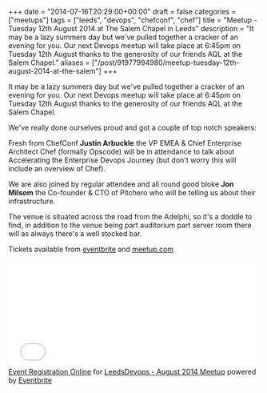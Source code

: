 +++
date = "2014-07-16T20:29:00+00:00"
draft = false
categories = ["meetups"]
tags = ["leeds", "devops", "chefconf", "chef"]
title = "Meetup - Tuesday 12th August 2014 at The Salem Chapel in Leeds"
description = "It may be a lazy summers day but we've pulled together a cracker of an evening for you. Our next Devops meetup will take place at 6:45pm on Tuesday 12th August thanks to the generosity of our friends AQL at the Salem Chapel."
aliases = ["/post/91977994980/meetup-tuesday-12th-august-2014-at-the-salem"]
+++
<p>It may be a lazy summers day but we've pulled together a cracker of an evening for you. Our next Devops meetup will take place at 6:45pm on Tuesday 12th August thanks to the generosity of our friends AQL at the Salem Chapel.</p>
<p>We've really done ourselves proud and got a couple of top notch speakers:</p>
<p>Fresh from ChefConf <strong>Justin Arbuckle</strong> the VP EMEA &amp; Chief Enterprise Architect Chef (formally Opscode) will be in attendance to talk about Accelerating the Enterprise Devops Journey (but don't worry this will include an overview of Chef).</p>
<p>We are also joined by regular attendee and all round good bloke <strong>Jon Milsom</strong> the Co-founder &amp; CTO of Pitchero who will be telling us about their infrastructure.</p>
<p><!-- more -->The venue is situated across the road from the Adelphi, so it's a doddle to find, in addition to the venue being part auditorium part server room there will as always there's a well stocked bar.</p>
<p>Tickets available from <a href="http://leedsdevops-august-14.eventbrite.co.uk">eventbrite</a> and <a href="http://www.meetup.com/LeedsDevops/events/195324672/">meetup.com</a></p>
<div><iframe frameborder="0" height="214" marginheight="5" marginwidth="5" scrolling="auto" src="//eventbrite.co.uk/tickets-external?eid=12310020603&amp;ref=etckt" width="100%"></iframe>
<div><a href="http://www.eventbrite.co.uk/r/etckt" target="_blank">Event Registration Online</a><span> for </span><a href="https://leedsdevops-august-14.eventbrite.co.uk/?ref=etckt" target="_blank">LeedsDevops - August 2014 Meetup</a> <span>powered by</span> <a href="http://www.eventbrite.co.uk?ref=etckt" target="_blank">Eventbrite</a></div>
</div>